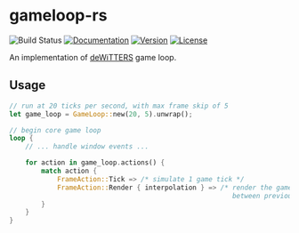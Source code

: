 # gameloop-rs

![Build Status](https://github.com/DomWilliams0/gameloop-rs/workflows/Rust/badge.svg)
[![Documentation](https://docs.rs/gameloop-rs/badge.svg)](https://docs.rs/gameloop)
[![Version](https://img.shields.io/crates/v/gameloop.svg)](https://crates.io/crates/gameloop)
[![License](https://img.shields.io/crates/l/gameloop.svg)](https://github.com/DomWilliams0/gameloop-rs/blob/master/LICENSE)


An implementation of [deWiTTERS](https://dewitters.com/dewitters-gameloop/) game loop.

## Usage

```rust
// run at 20 ticks per second, with max frame skip of 5
let game_loop = GameLoop::new(20, 5).unwrap();

// begin core game loop
loop {
    // ... handle window events ...

    for action in game_loop.actions() {
        match action {
            FrameAction::Tick => /* simulate 1 game tick */
            FrameAction::Render { interpolation } => /* render the game state interpolated
                                                        between previous and next tick */
        }
    }
}
```
